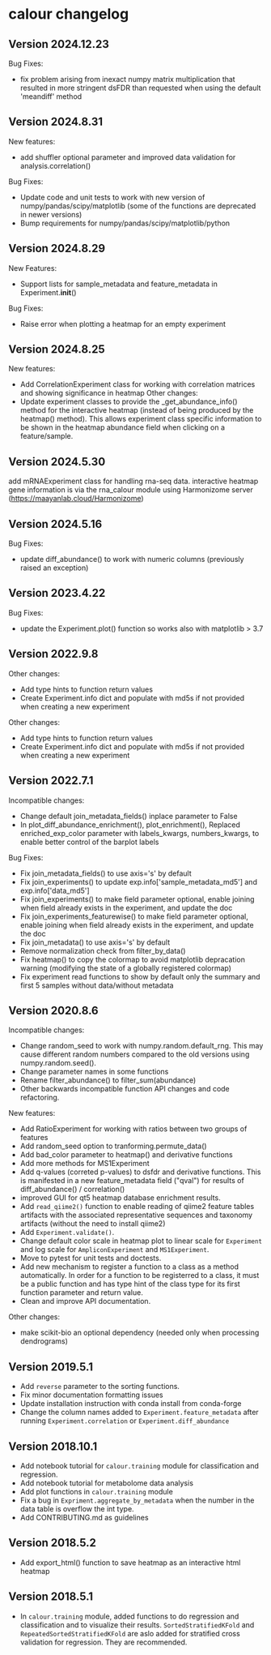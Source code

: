 # calour changelog

## Version 2024.12.23
Bug Fixes:
* fix problem arising from inexact numpy matrix multiplication that resulted in more stringent dsFDR than requested when using the default 'meandiff' method

## Version 2024.8.31
New features:
* add shuffler optional parameter and improved data validation for analysis.correlation()

Bug Fixes:
* Update code and unit tests to work with new version of numpy/pandas/scipy/matplotlib (some of the functions are deprecated in newer versions)
* Bump requirements for numpy/pandas/scipy/matplotlib/python

## Version 2024.8.29
New Features:
* Support lists for sample_metadata and feature_metadata in Experiment.__init__()

Bug Fixes:
* Raise error when plotting a heatmap for an empty experiment

## Version 2024.8.25
New features:
* Add CorrelationExperiment class for working with correlation matrices and showing significance in heatmap
Other changes:
* Update experiment classes to provide the _get_abundance_info() method for the interactive heatmap (instead of being produced by the heatmap() method). This allows experiment class specific information to be shown in the heatmap abundance field when clicking on a feature/sample.

## Version 2024.5.30
add mRNAExperiment class for handling rna-seq data. interactive heatmap gene information is via the rna_calour module using Harmonizome server (https://maayanlab.cloud/Harmonizome)

## Version 2024.5.16
Bug Fixes:
* update diff_abundance() to work with numeric columns (previously raised an exception)

## Version 2023.4.22

Bug Fixes:
* update the Experiment.plot() function so works also with matplotlib > 3.7

## Version 2022.9.8

Other changes:
* Add type hints to function return values
* Create Experiment.info dict and populate with md5s if not provided when creating a new experiment

Other changes:
* Add type hints to function return values
* Create Experiment.info dict and populate with md5s if not provided when creating a new experiment

## Version 2022.7.1
Incompatible changes:
* Change default join_metadata_fields() inplace parameter to False
* In plot_diff_abundance_enrichment(), plot_enrichment(), Replaced enriched_exp_color parameter with labels_kwargs, numbers_kwargs, to enable better control of the barplot labels

Bug Fixes:
* Fix join_metadata_fields() to use axis='s' by default
* Fix join_experiments() to update exp.info['sample_metadata_md5'] and exp.info['data_md5']
* Fix join_experiments() to make field parameter optional, enable joining when field already exists in the experiment, and update the doc
* Fix join_experiments_featurewise() to make field parameter optional, enable joining when field already exists in the experiment, and update the doc
* Fix join_metadata() to use axis='s' by default
* Remove normalization check from filter_by_data()
* Fix heatmap() to copy the colormap to avoid matplotlib depracation warning (modifying the state of a globally registered colormap)
* Fix experiment read functions to show by default only the summary and first 5 samples without data/without metadata

## Version 2020.8.6

Incompatible changes:
* Change random_seed to work with numpy.random.default_rng. This may cause different random numbers compared to the old versions using numpy.random.seed().
* Change parameter names in some functions
* Rename filter_abundance() to filter_sum(abundance)
* Other backwards incompatible function API changes and code refactoring.

New features:
* Add RatioExperiment for working with ratios between two groups of features
* Add random_seed option to tranforming.permute_data()
* Add bad_color parameter to heatmap() and derivative functions
* Add more methods for MS1Experiment
* Add q-values (correted p-values) to dsfdr and derivative functions. This is manifested in a new feature_metadata field ("qval") for results of diff_abundance() / correlation()
* improved GUI for qt5 heatmap database enrichment results.
* Add `read_qiime2()` function to enable reading of qiime2 feature tables artifacts with the associated representative sequences and taxonomy artifacts (without the need to install qiime2)
* Add `Experiment.validate()`.
* Change default color scale in heatmap plot to linear scale for `Experiment` and log scale for `AmpliconExperiment` and `MS1Experiment`.
* Move to pytest for unit tests and doctests.
* Add new mechanism to register a function to a class as a method automatically. In order for a function to be registerred to a class, it must be a public function and has type hint of the class type for its first function parameter and return value.
* Clean and improve API documentation.

Other changes:
* make scikit-bio an optional dependency (needed only when processing dendrograms)

## Version 2019.5.1

* Add `reverse` parameter to the sorting functions.
* Fix minor documentation formatting issues
* Update installation instruction with conda install from conda-forge
* Change the column names added to `Experiment.feature_metadata` after running `Experiment.correlation` or `Experiment.diff_abundance`

## Version 2018.10.1

* Add notebook tutorial for `calour.training` module for classification and regression.
* Add notebook tutorial for metabolome data analysis
* Add plot functions in `calour.training` module
* Fix a bug in `Expriment.aggregate_by_metadata` when the number in the data table is overflow the int type.
* Add CONTRIBUTING.md as guidelines


## Version 2018.5.2

* Add export_html() function to save heatmap as an interactive html heatmap


## Version 2018.5.1

* In `calour.training` module, added functions to do regression and classification and to visualize their results. `SortedStratifiedKFold` and `RepeatedSortedStratifiedKFold` are aslo added for stratified cross validation for regression. They are recommended.
